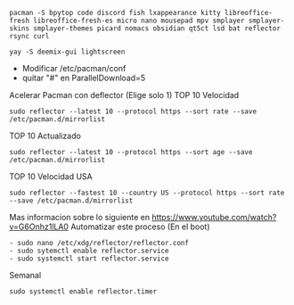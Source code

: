 ```
pacman -S bpytop code discord fish lxappearance kitty libreoffice-fresh libreoffice-fresh-es micro nano mousepad mpv smplayer smplayer-skins smplayer-themes picard nomacs obsidian qt5ct lsd bat reflector rsync curl
```
```
yay -S deemix-gui lightscreen
```

- Modificar /etc/pacman/conf
- quitar "#" en ParallelDownload=5

Acelerar Pacman con deflector (Elige solo 1)
TOP 10 Velocidad
```
sudo reflector --latest 10 --protocol https --sort rate --save /etc/pacman.d/mirrorlist
```
TOP 10 Actualizado
```
sudo reflector --latest 10 --protocol https --sort age --save /etc/pacman.d/mirrorlist
``` 
TOP 10 Velocidad USA
```
sudo reflector --fastest 10 --country US --protocol https --sort rate --save /etc/pacman.d/mirrorlist
```


Mas informacion sobre lo siguiente en https://www.youtube.com/watch?v=G6Onhz1lLA0
Automatizar este proceso (En el boot)

```
- sudo nano /etc/xdg/reflector/reflector.conf
- sudo sytemctl enable reflector.service
- sudo systemctl start reflector.service
```

Semanal
```
sudo systemctl enable reflector.timer
```
